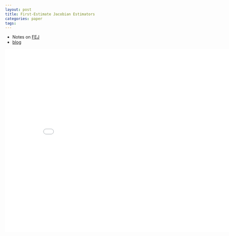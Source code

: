 ```yaml
---
layout: post
title: First-Estimate Jacobian Estimators
categories: paper
tags:
---
```


- Notes on [FEJ](https://docs.openvins.com/fej.html)
- [blog](https://zhuanlan.zhihu.com/p/341322063)

<center><embed src="/pdfs/posts/FEJ notes.pdf" width="850" height="600"></center>
